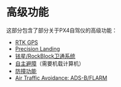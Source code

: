 # 高级功能

这部分包含了部分关于PX4自驾仪的高级功能：

* [RTK GPS](../advanced_features/rtk-gps.md)
* [Precision Landing](../advanced_features/precland.md)
* [铱星/RockBlock卫通系统](../advanced_features/satcom_roadblock.md)
* [自主避障](../computer_vision/obstacle_avoidance.md)（需要机载计算机）
* [防撞功能](../computer_vision/collision_prevention.md)
* [Air Traffic Avoidance: ADS-B/FLARM](../advanced_features/traffic_avoidance_adsb.md)